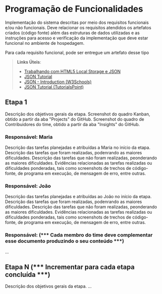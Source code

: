 # Programação de Funcionalidades

Implementação do sistema descritas por meio dos requisitos funcionais e/ou não funcionais. Deve relacionar os requisitos atendidos os artefatos criados (código fonte) além das estruturas de dados utilizadas e as instruções para acesso e verificação da implementação que deve estar funcional no ambiente de hospedagem.

Para cada requisito funcional, pode ser entregue um artefato desse tipo

> **Links Úteis**:
>
> - [Trabalhando com HTML5 Local Storage e JSON](https://www.devmedia.com.br/trabalhando-com-html5-local-storage-e-json/29045)
> - [JSON Tutorial](https://www.w3resource.com/JSON)
> - [JSON - Introduction (W3Schools)](https://www.w3schools.com/js/js_json_intro.asp)
> - [JSON Tutorial (TutorialsPoint)](https://www.tutorialspoint.com/json/index.htm)

## Etapa 1

Descrição dos objetivos gerais da etapa.
Screenshot do quadro Kanban, obtido a partir da aba "Projects" do GitHub.
Screenshot do quadro de Contribuidores do time, obtido a partir da aba "Insights" do GitHub.

### Responsável: Maria

Descrição das tarefas planejadas e atribuídas a Maria no início da etapa.
Descrição das tarefas que foram realizadas, podenrando as maiores dificuldades.
Descrição das tarefas que não foram realizadas, peonderando as maiores dificuldades.
Evidências relacionadas as tarefas realizadas ou dificuldades ponderadas, tais como screenshots de trechos de código-fonte, de programa em execução, de mensagem de erro, entre outras.

### Responsável: João

Descrição das tarefas planejadas e atribuídas ao João no início da etapa.
Descrição das tarefas que foram realizadas, podenrando as maiores dificuldades.
Descrição das tarefas que não foram realizadas, peonderando as maiores dificuldades.
Evidências relacionadas as tarefas realizadas ou dificuldades ponderadas, tais como screenshots de trechos de código-fonte, de programa em execução, de mensagem de erro, entre outras.


### Responsável: (*** Cada membro do time deve complementar esse documento produzindo o seu conteúdo ***)

...

## Etapa N (*** Incrementar para cada etapa concluída ***)

Descrição dos objetivos gerais da etapa.
...



